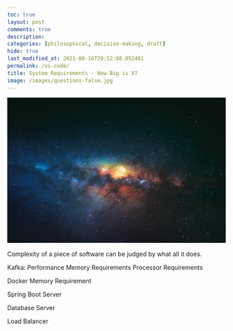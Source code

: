 ```yaml
---
toc: true
layout: post
comments: true
description:
categories: [philosophical, decision-making, draft]
hide: true
last_modified_at: 2021-08-16T20:52:08.052481
permalink: /vs-code/
title: System Requirements - How Big is X?
image: /images/questions-false.jpg
---
```

![](/images/questions-false.jpg)

Complexity of a piece of software can be judged by what all it does.

Kafka:
Performance
Memory Requirements
Processor Requirements

Docker
Memory Requirement

Spring Boot Server

Database Server

Load Balancer